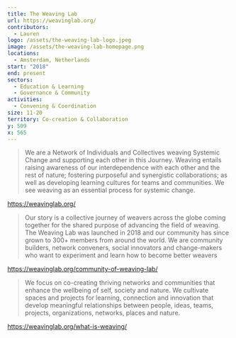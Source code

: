 ```yaml
---
title: The Weaving Lab
url: https://weavinglab.org/
contributors:
  - Lauren
logo: /assets/the-weaving-lab-logo.jpeg
image: /assets/the-weaving-lab-homepage.png
locations:
  - Amsterdam, Netherlands
start: "2018"
end: present
sectors:
  - Education & Learning
  - Governance & Community
activities:
  - Convening & Coordination
size: 11-20
territory: Co-creation & Collaboration
y: 509
x: 565
---
```

> We are a Network of Individuals and Collectives weaving Systemic Change and supporting each other in this Journey. Weaving entails raising awareness of our interdependence with each other and the rest of nature; fostering purposeful and synergistic collaborations; as well as developing learning cultures for teams and communities. We see weaving as an essential process for systemic change. 

https://weavinglab.org/ 

> Our story is a collective journey of weavers across the globe coming together for the shared purpose of advancing the field of weaving. The Weaving Lab was launched in 2018 and our community has since grown to 300+ members from around the world. We are community builders, network conveners, social innovators and change-makers who want to experiment and learn how to become better weavers

https://weavinglab.org/community-of-weaving-lab/   

> We focus on co-creating thriving networks and communities that enhance the wellbeing of self, society and nature. We cultivate spaces and projects for learning, connection and innovation that develop meaningful relationships between people, ideas, teams, projects, organizations, networks, places and nature. 
 
https://weavinglab.org/what-is-weaving/ 
